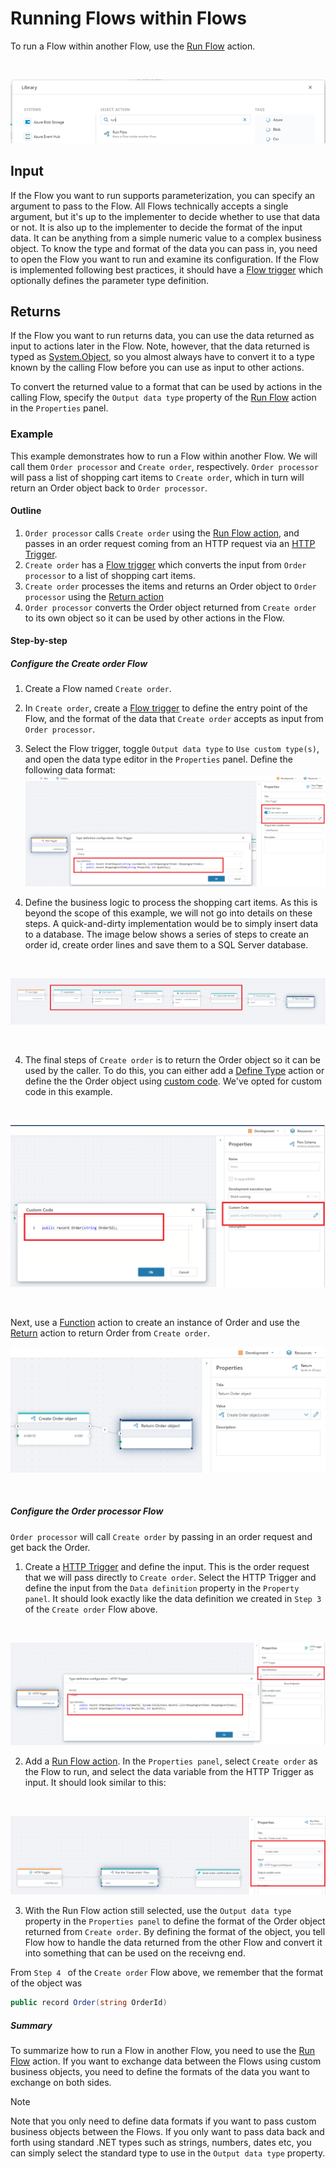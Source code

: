 
# Running Flows within Flows

To run a Flow within another Flow, use the [Run Flow](../../actions/built-in/run-flow.md) action. 
 
<br/>

![img](../../../../images/running4.png)

## Input

If the Flow you want to run supports parameterization, you can specify an argument to pass to the Flow. All Flows technically accepts a single argument, but it's up to the implementer to decide whether to use that data or not. It is also up to the implementer to decide the format of the input data. It can be anything from a simple numeric value to a complex business object. To know the type and format of the data you can pass in, you need to open the Flow you want to run and examine its configuration. If the Flow is implemented following best practices, it should have a [Flow trigger](../../triggers/flow-trigger.md) which optionally defines the parameter type definition.

## Returns

If the Flow you want to run returns data, you can use the data returned as input to actions later in the Flow. Note, however, that the data returned is typed as [System.Object](https://learn.microsoft.com/en-us/dotnet/api/system.object), so you almost always have to convert it to a type known by the calling Flow before you can use as input to other actions. 

To convert the returned value to a format that can be used by actions in the calling Flow, specify the `Output data type` property of the [Run Flow](../../actions/built-in/run-flow.md) action in the `Properties` panel. 
 

### Example

This example demonstrates how to run a Flow within another Flow. We will call them `Order processor` and `Create order`, respectively.
`Order processor` will pass a list of shopping cart items to `Create order`, which in turn will return an Order object back to `Order processor`.

#### Outline

1) `Order processor` calls `Create order` using the [Run Flow action](../../actions/built-in/run-flow.md), and passes in an order request coming from an HTTP request via an [HTTP Trigger](../../triggers/http-trigger.md).  
2) `Create order` has a [Flow trigger](../../triggers/flow-trigger.md) which converts the input from `Order processor` to a list of shopping cart items.
3) `Create order` processes the items and returns an Order object to `Order processor` using the [Return action](../../actions/built-in/return.md)
4) `Order processor` converts the Order object returned from `Create order` to its own object so it can be used by other actions in the Flow.


#### Step-by-step

##### Configure the Create order Flow

1) Create a Flow named `Create order`.

2) In `Create order`, create a [Flow trigger](../../triggers/flow-trigger.md) to define the entry point of the Flow, and the format of the data that `Create order` accepts as input from `Order processor`.

3) Select the Flow trigger, toggle `Output data type` to `Use custom type(s)`, and open the data type editor in the `Properties` panel. Define the following data format:  
![img](../../../../images/nested_execution_example_create_order_datatype.png)

4) Define the business logic to process the shopping cart items. As this is beyond the scope of this example, we will not go into details on these steps. A quick-and-dirty implementation would be to simply insert data to a database. The image below shows a series of steps to create an order id, create order lines and save them to a SQL Server database.
<br/>

![img](/images/nested_execution_example_insert_to_db.png)

<br/>

4) The final steps of `Create order` is to return the Order object so it can be used by the caller. 
To do this, you can either add a [Define Type](../../actions/built-in/define-type.md) action or define the the Order object using [custom code](../defining-custom-code.md). We've opted for custom code in this example. 

<br/>

![img](/images/nested_execution_example_order_custom_code.png)

<br/>

Next, use a [Function](../../actions/built-in/function.md) action to create an instance of Order and use the [Return](../../actions/built-in/return.md) action to return Order from `Create order`.

![img](/images/nested_execution_example_return_order.png)

<br/>

##### Configure the Order processor Flow

`Order processor` will call `Create order` by passing in an order request and get back the Order.

1) Create a [HTTP Trigger](../../triggers/http-trigger.md) and define the input. This is the order request that we will pass directly to `Create order`. 
Select the HTTP Trigger and define the input from the `Data definition` property in the `Property panel`. It should look exactly like the data definition we created in `Step 3` of the `Create order` Flow above.

<br/>

![img](/images/nested_execution_example_create_order_request_datatype.png)

2) Add a [Run Flow action](../../actions/built-in/run-flow.md). In the `Properties panel`, select `Create order` as the Flow to run, and select the data variable from the HTTP Trigger as input. It should look similar to this:
<br/>

![img](/images/nested_execution_example_run_create_order.png)

3) With the Run Flow action still selected, use the `Output data type` property in the `Properties panel` to define the format of the Order object returned from `Create order`. By defining the format of the object, you tell Flow how to handle the data returned from the other Flow and convert it into something that can be used on the receivng end.  

From `Step 4 ` of the `Create order` Flow above, we remember that the format of the object was

```csharp
public record Order(string OrderId)
```

##### Summary

To summarize how to run a Flow in another Flow, you need to use the [Run Flow](../../actions/built-in/run-flow.md) action.
If you want to exchange data between the Flows using custom business objects, you need to define the formats of the data you want to exchange on both sides. 

> [!NOTE]
> Note that you only need to define data formats if you want to pass custom business objects between the Flows. If you only want to pass data back and forth  using standard .NET types such as strings, numbers, dates etc, you can simply select the standard type to use in the `Output data type` property. 

